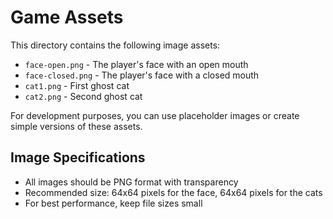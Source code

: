 # Game Assets

This directory contains the following image assets:

- `face-open.png` - The player's face with an open mouth
- `face-closed.png` - The player's face with a closed mouth
- `cat1.png` - First ghost cat
- `cat2.png` - Second ghost cat

For development purposes, you can use placeholder images or create simple versions of these assets.

## Image Specifications

- All images should be PNG format with transparency
- Recommended size: 64x64 pixels for the face, 64x64 pixels for the cats
- For best performance, keep file sizes small 